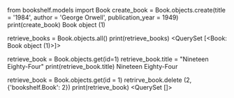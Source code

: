 from bookshelf.models import Book
create_book = Book.objects.create(title = '1984', author = 'George Orwell', publication_year = 1949)
print(create_book)
Book object (1)

retrieve_books = Book.objects.all() 
print(retrieve_books) 
<QuerySet [<Book: Book object (1)>]>

retrieve_book = Book.objects.get(id=1)
retrieve_book.title = "Nineteen Eighty-Four" 
print(retrieve_book.title) 
Nineteen Eighty-Four


retrieve_book = Book.objects.get(id = 1)
retrirve_book.delete
(2, {'bookshelf.Book': 2})
print(retrieve_book)
<QuerySet []>